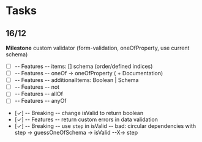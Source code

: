 # Tasks

## 16/12

**Milestone** custom validator (form-validation, oneOfProperty, use current schema)

- [ ] -- Features -- items: [] schema (order/defined indices)
- [ ] -- Features -- oneOf -> oneOfProperty ( + Documentation)
- [ ] -- Features -- additionalItems: Boolean | Schema
- [ ] -- Features -- not
- [ ] -- Features -- allOf
- [ ] -- Features -- anyOf
- [✓] -- Breaking -- change isValid to return boolean
- [✓] -- Features -- return custom errors in data validation
- [✓] -- Breaking -- use `step` in isValid -- bad: circular dependencies with step -> guessOneOfSchema -> isValid --X-> step
